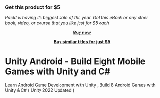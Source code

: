 
### Get this product for $5

<i>Packt is having its biggest sale of the year. Get this eBook or any other book, video, or course that you like just for $5 each</i>


<b><p align='center'>[Buy now](https://packt.link/9781801074490)</p></b>


<b><p align='center'>[Buy similar titles for just $5](https://subscription.packtpub.com/search)</p></b>


# Unity Android - Build Eight Mobile Games with Unity and C#
Learn Android Game Development with Unity , Build 8 Android Games with Unity & C# ( Unity 2022 Updated )


